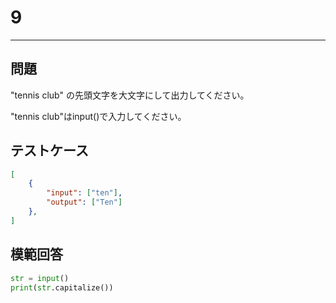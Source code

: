 # 9

---
## 問題

"tennis club" の先頭文字を大文字にして出力してください。

"tennis club"はinput()で入力してください。
## テストケース

```json
[
	{
		"input": ["ten"],
		"output": ["Ten"]
  	},
]
```

## 模範回答
```python
str = input()
print(str.capitalize())
```